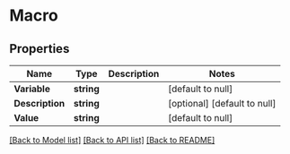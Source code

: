 # Macro

## Properties
Name | Type | Description | Notes
------------ | ------------- | ------------- | -------------
**Variable** | **string** |  | [default to null]
**Description** | **string** |  | [optional] [default to null]
**Value** | **string** |  | [default to null]

[[Back to Model list]](../README.md#documentation-for-models) [[Back to API list]](../README.md#documentation-for-api-endpoints) [[Back to README]](../README.md)


